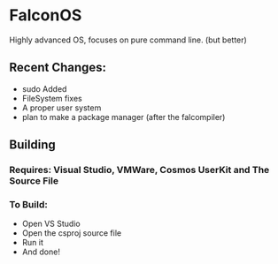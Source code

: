 # FalconOS
Highly advanced OS, focuses on pure command line. (but better)

## Recent Changes:
- sudo Added
- FileSystem fixes
- A proper user system
- plan to make a package manager (after the falcompiler)

## Building
### Requires: Visual Studio, VMWare, Cosmos UserKit and The Source File
### To Build:
- Open VS Studio
- Open the csproj source file
- Run it
- And done!
